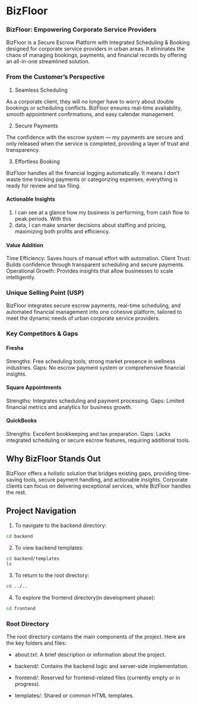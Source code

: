 # BizFloor

### BizFloor: Empowering Corporate Service Providers

BizFloor is a Secure Escrow Platform with Integrated Scheduling & Booking designed for corporate service providers in urban areas. It eliminates the chaos of managing bookings, payments, and financial records by offering an all-in-one streamlined solution.

### From the Customer’s Perspective

1. Seamless Scheduling

As a corporate client, they will no longer have to worry about double bookings or scheduling conflicts. BizFloor ensures real-time availability, smooth appointment confirmations, and easy calendar management.

2. Secure Payments

The confidence with the escrow system — my payments are secure and only released when the service is completed, providing a layer of trust and transparency.

3. Effortless Booking

BizFloor handles all the financial logging automatically. It means I don’t waste time tracking payments or categorizing expenses; everything is ready for review and tax filing.

#### Actionable Insights

1. I can see at a glance how my business is performing, from cash flow to peak periods. With this 
2. data, I can make smarter decisions about staffing and pricing, maximizing both profits and efficiency.

#### Value Addition

Time Efficiency: Saves hours of manual effort with automation.
Client Trust: Builds confidence through transparent scheduling and secure payments.
Operational Growth: Provides insights that allow businesses to scale intelligently.

### Unique Selling Point (USP)
BizFloor integrates secure escrow payments, real-time scheduling, and automated financial management into one cohesive platform, tailored to meet the dynamic needs of urban corporate service providers.

### Key Competitors & Gaps
#### Fresha
Strengths: Free scheduling tools; strong market presence in wellness industries.
Gaps: No escrow payment system or comprehensive financial insights.

#### Square Appointments
Strengths: Integrates scheduling and payment processing.
Gaps: Limited financial metrics and analytics for business growth.

#### QuickBooks
Strengths: Excellent bookkeeping and tax preparation.
Gaps: Lacks integrated scheduling or secure escrow features, requiring additional tools.

## Why BizFloor Stands Out
BizFloor offers a holistic solution that bridges existing gaps, providing time-saving tools, secure payment handling, and actionable insights. Corporate clients can focus on delivering exceptional services, while BizFloor handles the rest.

## Project Navigation

1. To navigate to the backend directory:
```bash
cd backend
 ```

2.  To view backend templates:
```bash
cd backend/templates
ls
```
3. To return to the root directory:
```bash
cd ../..
```
4. To explore the frontend directory(in development phase):
```bash
cd frontend
```
### Root Directory

The root directory contains the main components of the project. Here are the key folders and files:

 - about.txt: A brief description or information about the project.

 - backend/: Contains the backend logic and server-side implementation.

 - frontend/: Reserved for frontend-related files (currently empty or in progress).


 - templates/: Shared or common HTML templates.
